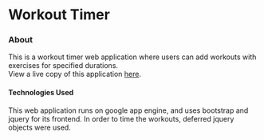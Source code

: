 # Workout Timer

### About
This is a workout timer web application where users can add workouts with exercises for specified durations. 
<br>
View a live copy of this application <a href = "http://samoretc-fitness.appspot.com">here</a>. 
<br>

#### Technologies Used
This web application runs on google app engine, and uses bootstrap and jquery for its frontend. In order to time the workouts, deferred jquery objects were used. 


